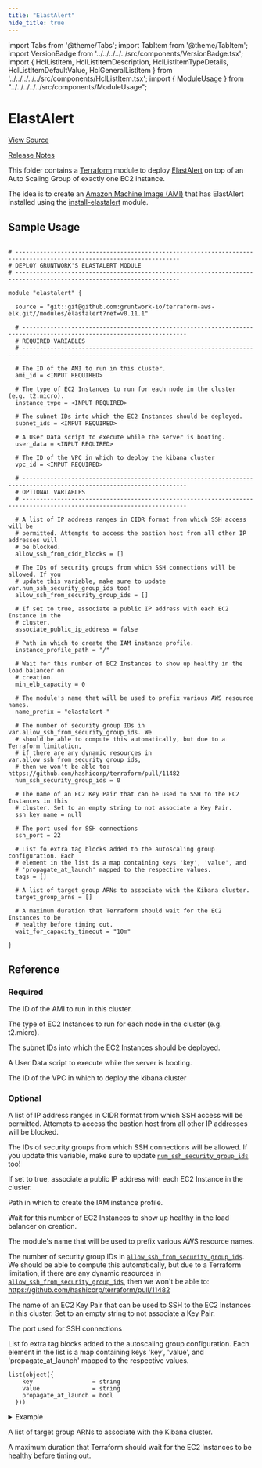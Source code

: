 ```yaml
---
title: "ElastAlert"
hide_title: true
---
```


import Tabs from '@theme/Tabs';
import TabItem from '@theme/TabItem';
import VersionBadge from '../../../../../src/components/VersionBadge.tsx';
import { HclListItem, HclListItemDescription, HclListItemTypeDetails, HclListItemDefaultValue, HclGeneralListItem } from '../../../../../src/components/HclListItem.tsx';
import { ModuleUsage } from "../../../../../src/components/ModuleUsage";

<VersionBadge repoTitle="ELK AWS Module" version="0.11.1" lastModifiedVersion="0.11.0"/>

# ElastAlert

<a href="https://github.com/gruntwork-io/terraform-aws-elk/tree/master/modules/elastalert" className="link-button" title="View the source code for this module in GitHub.">View Source</a>

<a href="https://github.com/gruntwork-io/terraform-aws-elk/releases/tag/v0.11.0" className="link-button" title="Release notes for only versions which impacted this module.">Release Notes</a>

This folder contains a [Terraform](https://www.terraform.io/) module to deploy [ElastAlert](https://github.com/Yelp/elastalert)
on top of an Auto Scaling Group of exactly one EC2 instance.

The idea is to create an [Amazon Machine Image (AMI)](http://docs.aws.amazon.com/AWSEC2/latest/UserGuide/AMIs.html)
that has ElastAlert installed using the [install-elastalert](https://github.com/gruntwork-io/terraform-aws-elk/tree/master/modules/install-elastalert) module.

## Sample Usage

<ModuleUsage>

```hcl title="main.tf"

# ---------------------------------------------------------------------------------------------------------------------
# DEPLOY GRUNTWORK'S ELASTALERT MODULE
# ---------------------------------------------------------------------------------------------------------------------

module "elastalert" {

  source = "git::git@github.com:gruntwork-io/terraform-aws-elk.git//modules/elastalert?ref=v0.11.1"

  # ---------------------------------------------------------------------------------------------------------------------
  # REQUIRED VARIABLES
  # ---------------------------------------------------------------------------------------------------------------------

  # The ID of the AMI to run in this cluster.
  ami_id = <INPUT REQUIRED>

  # The type of EC2 Instances to run for each node in the cluster (e.g. t2.micro).
  instance_type = <INPUT REQUIRED>

  # The subnet IDs into which the EC2 Instances should be deployed.
  subnet_ids = <INPUT REQUIRED>

  # A User Data script to execute while the server is booting.
  user_data = <INPUT REQUIRED>

  # The ID of the VPC in which to deploy the kibana cluster
  vpc_id = <INPUT REQUIRED>

  # ---------------------------------------------------------------------------------------------------------------------
  # OPTIONAL VARIABLES
  # ---------------------------------------------------------------------------------------------------------------------

  # A list of IP address ranges in CIDR format from which SSH access will be
  # permitted. Attempts to access the bastion host from all other IP addresses will
  # be blocked.
  allow_ssh_from_cidr_blocks = []

  # The IDs of security groups from which SSH connections will be allowed. If you
  # update this variable, make sure to update var.num_ssh_security_group_ids too!
  allow_ssh_from_security_group_ids = []

  # If set to true, associate a public IP address with each EC2 Instance in the
  # cluster.
  associate_public_ip_address = false

  # Path in which to create the IAM instance profile.
  instance_profile_path = "/"

  # Wait for this number of EC2 Instances to show up healthy in the load balancer on
  # creation.
  min_elb_capacity = 0

  # The module's name that will be used to prefix various AWS resource names.
  name_prefix = "elastalert-"

  # The number of security group IDs in var.allow_ssh_from_security_group_ids. We
  # should be able to compute this automatically, but due to a Terraform limitation,
  # if there are any dynamic resources in var.allow_ssh_from_security_group_ids,
  # then we won't be able to: https://github.com/hashicorp/terraform/pull/11482
  num_ssh_security_group_ids = 0

  # The name of an EC2 Key Pair that can be used to SSH to the EC2 Instances in this
  # cluster. Set to an empty string to not associate a Key Pair.
  ssh_key_name = null

  # The port used for SSH connections
  ssh_port = 22

  # List fo extra tag blocks added to the autoscaling group configuration. Each
  # element in the list is a map containing keys 'key', 'value', and
  # 'propagate_at_launch' mapped to the respective values.
  tags = []

  # A list of target group ARNs to associate with the Kibana cluster.
  target_group_arns = []

  # A maximum duration that Terraform should wait for the EC2 Instances to be
  # healthy before timing out.
  wait_for_capacity_timeout = "10m"

}

```

</ModuleUsage>




## Reference

<Tabs>
<TabItem value="inputs" label="Inputs" default>

### Required

<HclListItem name="ami_id" requirement="required" type="string">
<HclListItemDescription>

The ID of the AMI to run in this cluster.

</HclListItemDescription>
</HclListItem>

<HclListItem name="instance_type" requirement="required" type="string">
<HclListItemDescription>

The type of EC2 Instances to run for each node in the cluster (e.g. t2.micro).

</HclListItemDescription>
</HclListItem>

<HclListItem name="subnet_ids" requirement="required" type="list(string)">
<HclListItemDescription>

The subnet IDs into which the EC2 Instances should be deployed.

</HclListItemDescription>
</HclListItem>

<HclListItem name="user_data" requirement="required" type="string">
<HclListItemDescription>

A User Data script to execute while the server is booting.

</HclListItemDescription>
</HclListItem>

<HclListItem name="vpc_id" requirement="required" type="string">
<HclListItemDescription>

The ID of the VPC in which to deploy the kibana cluster

</HclListItemDescription>
</HclListItem>

### Optional

<HclListItem name="allow_ssh_from_cidr_blocks" requirement="optional" type="list(string)">
<HclListItemDescription>

A list of IP address ranges in CIDR format from which SSH access will be permitted. Attempts to access the bastion host from all other IP addresses will be blocked.

</HclListItemDescription>
<HclListItemDefaultValue defaultValue="[]"/>
</HclListItem>

<HclListItem name="allow_ssh_from_security_group_ids" requirement="optional" type="list(string)">
<HclListItemDescription>

The IDs of security groups from which SSH connections will be allowed. If you update this variable, make sure to update <a href="#num_ssh_security_group_ids"><code>num_ssh_security_group_ids</code></a> too!

</HclListItemDescription>
<HclListItemDefaultValue defaultValue="[]"/>
</HclListItem>

<HclListItem name="associate_public_ip_address" requirement="optional" type="bool">
<HclListItemDescription>

If set to true, associate a public IP address with each EC2 Instance in the cluster.

</HclListItemDescription>
<HclListItemDefaultValue defaultValue="false"/>
</HclListItem>

<HclListItem name="instance_profile_path" requirement="optional" type="string">
<HclListItemDescription>

Path in which to create the IAM instance profile.

</HclListItemDescription>
<HclListItemDefaultValue defaultValue="&quot;/&quot;"/>
</HclListItem>

<HclListItem name="min_elb_capacity" requirement="optional" type="number">
<HclListItemDescription>

Wait for this number of EC2 Instances to show up healthy in the load balancer on creation.

</HclListItemDescription>
<HclListItemDefaultValue defaultValue="0"/>
</HclListItem>

<HclListItem name="name_prefix" requirement="optional" type="string">
<HclListItemDescription>

The module's name that will be used to prefix various AWS resource names.

</HclListItemDescription>
<HclListItemDefaultValue defaultValue="&quot;elastalert-&quot;"/>
</HclListItem>

<HclListItem name="num_ssh_security_group_ids" requirement="optional" type="number">
<HclListItemDescription>

The number of security group IDs in <a href="#allow_ssh_from_security_group_ids"><code>allow_ssh_from_security_group_ids</code></a>. We should be able to compute this automatically, but due to a Terraform limitation, if there are any dynamic resources in <a href="#allow_ssh_from_security_group_ids"><code>allow_ssh_from_security_group_ids</code></a>, then we won't be able to: https://github.com/hashicorp/terraform/pull/11482

</HclListItemDescription>
<HclListItemDefaultValue defaultValue="0"/>
</HclListItem>

<HclListItem name="ssh_key_name" requirement="optional" type="string">
<HclListItemDescription>

The name of an EC2 Key Pair that can be used to SSH to the EC2 Instances in this cluster. Set to an empty string to not associate a Key Pair.

</HclListItemDescription>
<HclListItemDefaultValue defaultValue="null"/>
</HclListItem>

<HclListItem name="ssh_port" requirement="optional" type="number">
<HclListItemDescription>

The port used for SSH connections

</HclListItemDescription>
<HclListItemDefaultValue defaultValue="22"/>
</HclListItem>

<HclListItem name="tags" requirement="optional" type="list(object(…))">
<HclListItemDescription>

List fo extra tag blocks added to the autoscaling group configuration. Each element in the list is a map containing keys 'key', 'value', and 'propagate_at_launch' mapped to the respective values.

</HclListItemDescription>
<HclListItemTypeDetails>

```hcl
list(object({
    key                 = string
    value               = string
    propagate_at_launch = bool
  }))
```

</HclListItemTypeDetails>
<HclListItemDefaultValue defaultValue="[]"/>
<HclGeneralListItem title="Examples">
<details>
  <summary>Example</summary>


```hcl
   default = [
     {
       key                 = "foo"
       value               = "bar"
       propagate_at_launch = true
     }
   ]

```
</details>

</HclGeneralListItem>
</HclListItem>

<HclListItem name="target_group_arns" requirement="optional" type="list(string)">
<HclListItemDescription>

A list of target group ARNs to associate with the Kibana cluster.

</HclListItemDescription>
<HclListItemDefaultValue defaultValue="[]"/>
</HclListItem>

<HclListItem name="wait_for_capacity_timeout" requirement="optional" type="string">
<HclListItemDescription>

A maximum duration that Terraform should wait for the EC2 Instances to be healthy before timing out.

</HclListItemDescription>
<HclListItemDefaultValue defaultValue="&quot;10m&quot;"/>
</HclListItem>

</TabItem>
<TabItem value="outputs" label="Outputs">

<HclListItem name="elastalert_asg_name">
</HclListItem>

<HclListItem name="elastalert_security_group_id">
</HclListItem>

<HclListItem name="iam_role_arn">
</HclListItem>

<HclListItem name="iam_role_id">
</HclListItem>

</TabItem>
</Tabs>


<!-- ##DOCS-SOURCER-START
{
  "originalSources": [
    "https://github.com/gruntwork-io/terraform-aws-elk/tree/master/modules/elastalert/readme.md",
    "https://github.com/gruntwork-io/terraform-aws-elk/tree/master/modules/elastalert/variables.tf",
    "https://github.com/gruntwork-io/terraform-aws-elk/tree/master/modules/elastalert/outputs.tf"
  ],
  "sourcePlugin": "module-catalog-api",
  "hash": "bcbed6efde53c30008113c2f08cc80cf"
}
##DOCS-SOURCER-END -->

